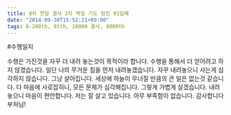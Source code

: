```yaml
---
title: 8차 천일 결사 2차 백일 기도 정진 91일째
date: "2014-09-30T15:52:21+09:00"
tags: 8-200th, 91th, 10000 결사, 8000th
---
```


#수행일지

수행은 가진것을 자꾸 더 내려 놓는것이 목적이라 합니다. 수행을 통해서 더 얻어려고 하지 않겠습니다. 일단 나의 무거운 짐을 먼저 내려놓겠습니다. 자꾸 내려놓으니 사는게 심각하지 않습니다. 그냥 살아집니다. 세상에 하늘이 무너질 만큼의 큰 일은 없는것 같습니다. 다 마음에 사로잡히니, 모든 문제가 심각해집니다. 그렇게 가볍게 살겠습니다. 내려 놓으니 마음이 편안합니다. 저는 잘 살고 있습니다. 아무 부족함이 없습니다. 감사합니다 부처님!
